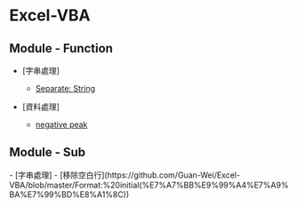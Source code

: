 # Excel-VBA


<h2> Module - Function</h2>

- [字串處理]
    - [Separate: String](https://github.com/Guan-Wei/Excel-VBA/blob/master/Separate:%20String)

- [資料處理]
    - [negative peak](https://github.com/Guan-Wei/Excel-VBA/blob/master/negative%20peak)

<h2> Module - Sub</h2>
- [字串處理]
    - [移除空白行](https://github.com/Guan-Wei/Excel-VBA/blob/master/Format:%20initial(%E7%A7%BB%E9%99%A4%E7%A9%BA%E7%99%BD%E8%A1%8C))
